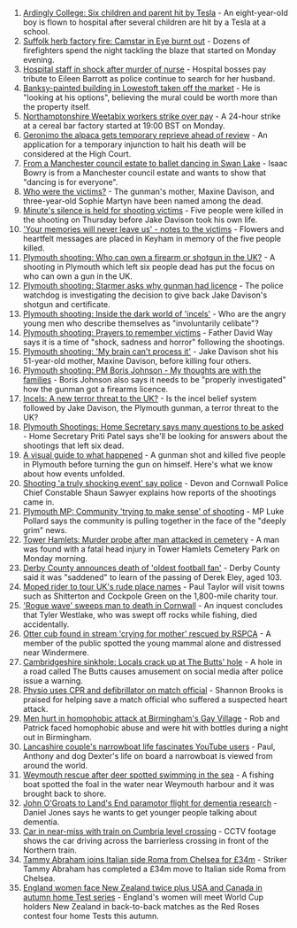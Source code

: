 1. [Ardingly College: Six children and parent hit by Tesla](https://www.bbc.co.uk/news/uk-england-sussex-58234999) - An eight-year-old boy is flown to hospital after several children are hit by a Tesla at a school.
2. [Suffolk herb factory fire: Camstar in Eye burnt out](https://www.bbc.co.uk/news/uk-england-suffolk-58240704) - Dozens of firefighters spend the night tackling the blaze that started on Monday evening.
3. [Hospital staff in shock after murder of nurse](https://www.bbc.co.uk/news/uk-england-leeds-58243279) - Hospital bosses pay tribute to Eileen Barrott as police continue to search for her husband.
4. [Banksy-painted building in Lowestoft taken off the market](https://www.bbc.co.uk/news/uk-england-suffolk-58231399) - He is "looking at his options", believing the mural could be worth more than the property itself.
5. [Northamptonshire Weetabix workers strike over pay](https://www.bbc.co.uk/news/uk-england-northamptonshire-58242524) - A 24-hour strike at a cereal bar factory started at 19:00 BST on Monday.
6. [Geronimo the alpaca gets temporary reprieve ahead of review](https://www.bbc.co.uk/news/uk-england-gloucestershire-58241387) - An application for a temporary injunction to halt his death will be considered at the High Court.
7. [From a Manchester council estate to ballet dancing in Swan Lake](https://www.bbc.co.uk/news/uk-england-manchester-58206917) - Isaac Bowry is from a Manchester council estate and wants to show that "dancing is for everyone".
8. [Who were the victims?](https://www.bbc.co.uk/news/uk-58202760) - The gunman's mother, Maxine Davison, and three-year-old Sophie Martyn have been named among the dead.
9. [Minute's silence is held for shooting victims](https://www.bbc.co.uk/news/uk-england-devon-58228401) - Five people were killed in the shooting on Thursday before Jake Davison took his own life.
10. ['Your memories will never leave us' - notes to the victims](https://www.bbc.co.uk/news/uk-england-devon-58229935) - Flowers and heartfelt messages are placed in Keyham in memory of the five people killed.
11. [Plymouth shooting: Who can own a firearm or shotgun in the UK?](https://www.bbc.co.uk/news/uk-58198857) - A shooting in Plymouth which left six people dead has put the focus on who can own a gun in the UK.
12. [Plymouth shooting: Starmer asks why gunman had licence](https://www.bbc.co.uk/news/uk-england-devon-58209726) - The police watchdog is investigating the decision to give back Jake Davison's shotgun and certificate.
13. [Plymouth shooting: Inside the dark world of 'incels'](https://www.bbc.co.uk/news/blogs-trending-44053828) - Who are the angry young men who describe themselves as "involuntarily celibate"?
14. [Plymouth shooting: Prayers to remember victims](https://www.bbc.co.uk/news/uk-58219415) - Father David Way says it is a time of "shock, sadness and horror" following the shootings.
15. [Plymouth shooting: 'My brain can't process it'](https://www.bbc.co.uk/news/uk-58216615) - Jake Davison shot his 51-year-old mother, Maxine Davison, before killing four others.
16. [Plymouth shooting: PM Boris Johnson - My thoughts are with the families](https://www.bbc.co.uk/news/uk-58207986) - Boris Johnson also says it needs to be "properly investigated" how the gunman got a firearms licence.
17. [Incels: A new terror threat to the UK?](https://www.bbc.co.uk/news/uk-58207064) - Is the incel belief system followed by Jake Davison, the Plymouth gunman, a terror threat to the UK?
18. [Plymouth Shootings: Home Secretary says many questions to be asked](https://www.bbc.co.uk/news/uk-58200691) - Home Secretary Priti Patel says she'll be looking for answers about the shootings that left six dead.
19. [A visual guide to what happened](https://www.bbc.co.uk/news/uk-england-devon-58200336) - A gunman shot and killed five people in Plymouth before turning the gun on himself. Here's what we know about how events unfolded.
20. [Shooting 'a truly shocking event' say police](https://www.bbc.co.uk/news/uk-58198081) - Devon and Cornwall Police Chief Constable Shaun Sawyer explains how reports of the shootings came in.
21. [Plymouth MP: Community 'trying to make sense' of shooting](https://www.bbc.co.uk/news/uk-58198078) - MP Luke Pollard says the community is pulling together in the face of the "deeply grim" news.
22. [Tower Hamlets: Murder probe after man attacked in cemetery](https://www.bbc.co.uk/news/uk-england-london-58241313) - A man was found with a fatal head injury in Tower Hamlets Cemetery Park on Monday morning.
23. [Derby County announces death of 'oldest football fan'](https://www.bbc.co.uk/news/uk-england-derbyshire-58240946) - Derby County said it was "saddened" to learn of the passing of Derek Eley, aged 103.
24. [Moped rider to tour UK's rude place names](https://www.bbc.co.uk/news/uk-england-58229967) - Paul Taylor will visit towns such as Shitterton and Cockpole Green on the 1,800-mile charity tour.
25. ['Rogue wave' sweeps man to death in Cornwall](https://www.bbc.co.uk/news/uk-england-cornwall-58232665) - An inquest concludes that Tyler Westlake, who was swept off rocks while fishing, died accidentally.
26. [Otter cub found in stream 'crying for mother' rescued by RSPCA](https://www.bbc.co.uk/news/uk-england-cumbria-58236045) - A member of the public spotted the young mammal alone and distressed near Windermere.
27. [Cambridgeshire sinkhole: Locals crack up at The Butts' hole](https://www.bbc.co.uk/news/uk-england-cambridgeshire-58172334) - A hole in a road called The Butts causes amusement on social media after police issue a warning.
28. [Physio uses CPR and defibrillator on match official](https://www.bbc.co.uk/news/uk-england-south-yorkshire-58228519) - Shannon Brooks is praised for helping save a match official who suffered a suspected heart attack.
29. [Men hurt in homophobic attack at Birmingham's Gay Village](https://www.bbc.co.uk/news/uk-england-birmingham-58237076) - Rob and Patrick faced homophobic abuse and were hit with bottles during a night out in Birmingham.
30. [Lancashire couple's narrowboat life fascinates YouTube users](https://www.bbc.co.uk/news/uk-england-lancashire-58171880) - Paul, Anthony and dog Dexter's life on board a narrowboat is viewed from around the world.
31. [Weymouth rescue after deer spotted swimming in the sea](https://www.bbc.co.uk/news/uk-england-dorset-58232477) - A fishing boat spotted the foal in the water near Weymouth harbour and it was brought back to shore.
32. [John O'Groats to Land's End paramotor flight for dementia research](https://www.bbc.co.uk/news/uk-england-norfolk-58220591) - Daniel Jones says he wants to get younger people talking about dementia.
33. [Car in near-miss with train on Cumbria level crossing](https://www.bbc.co.uk/news/uk-england-cumbria-58202029) - CCTV footage shows the car driving across the barrierless crossing in front of the Northern train.
34. [Tammy Abraham joins Italian side Roma from Chelsea for £34m](https://www.bbc.co.uk/sport/football/58242137) - Striker Tammy Abraham has completed a £34m move to Italian side Roma from Chelsea.
35. [England women face New Zealand twice plus USA and Canada in autumn home Test series](https://www.bbc.co.uk/sport/rugby-union/58241201) - England's women will meet World Cup holders New Zealand in back-to-back matches as the Red Roses contest four home Tests this autumn.
